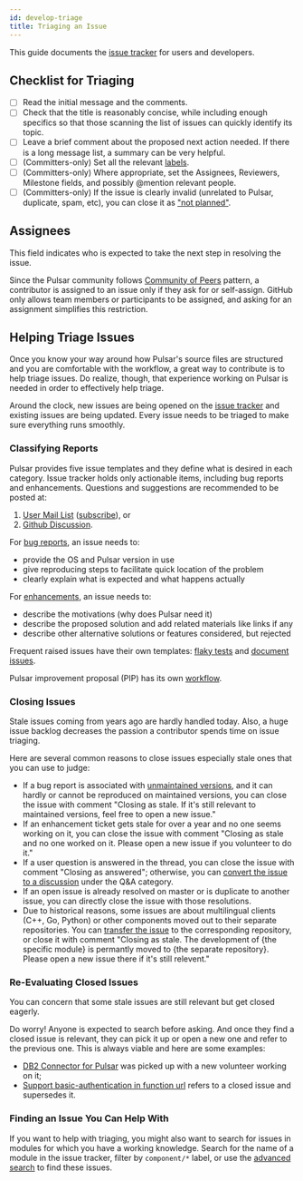 ```yaml
---
id: develop-triage
title: Triaging an Issue
---
```


This guide documents the [issue tracker](https://github.com/apache/pulsar/issues) for users and developers.

## Checklist for Triaging

* [ ] Read the initial message and the comments.
* [ ] Check that the title is reasonably concise, while including enough specifics so that those scanning the list of issues can quickly identify its topic.
* [ ] Leave a brief comment about the proposed next action needed. If there is a long message list, a summary can be very helpful.
* [ ] (Committers-only) Set all the relevant [labels](develop-labels).
* [ ] (Committers-only) Where appropriate, set the Assignees, Reviewers, Milestone fields, and possibly @mention relevant people.
* [ ] (Committers-only) If the issue is clearly invalid (unrelated to Pulsar, duplicate, spam, etc), you can close it as ["not planned"](https://github.blog/changelog/2022-05-19-the-new-github-issues-may-19th-update/).

## Assignees

This field indicates who is expected to take the next step in resolving the issue.

Since the Pulsar community follows [Community of Peers](https://www.apache.org/theapacheway/) pattern, a contributor is assigned to an issue only if they ask for or self-assign. GitHub only allows team members or participants to be assigned, and asking for an assignment simplifies this restriction.

## Helping Triage Issues

Once you know your way around how Pulsar's source files are structured and you are comfortable with the workflow, a great way to contribute is to help triage issues. Do realize, though, that experience working on Pulsar is needed in order to effectively help triage.

Around the clock, new issues are being opened on the [issue tracker](https://github.com/apache/pulsar/issues) and existing issues are being updated. Every issue needs to be triaged to make sure everything runs smoothly.

### Classifying Reports

Pulsar provides five issue templates and they define what is desired in each category. Issue tracker holds only actionable items, including bug reports and enhancements. Questions and suggestions are recommended to be posted at:

1. [User Mail List](mailto:users@pulsar.apache.org) ([subscribe](mailto:users-subscribe@pulsar.apache.org)), or
2. [Github Discussion](https://github.com/apache/pulsar/discussions).

For [bug reports](https://github.com/apache/pulsar/blob/master/.github/ISSUE_TEMPLATE/bug-report.yml), an issue needs to:

* provide the OS and Pulsar version in use
* give reproducing steps to facilitate quick location of the problem
* clearly explain what is expected and what happens actually

For [enhancements](https://github.com/apache/pulsar/blob/master/.github/ISSUE_TEMPLATE/enhancement.yml), an issue needs to:

* describe the motivations (why does Pulsar need it)
* describe the proposed solution and add related materials like links if any
* describe other alternative solutions or features considered, but rejected

Frequent raised issues have their own templates: [flaky tests](https://github.com/apache/pulsar/blob/master/.github/ISSUE_TEMPLATE/flaky-test.yml) and [document issues](https://github.com/apache/pulsar/blob/master/.github/ISSUE_TEMPLATE/doc.yml).

Pulsar improvement proposal (PIP) has its own [workflow](https://github.com/apache/pulsar/blob/master/wiki/proposals/PIP.md).

### Closing Issues

Stale issues coming from years ago are hardly handled today. Also, a huge issue backlog decreases the passion a contributor spends time on issue triaging.

Here are several common reasons to close issues especially stale ones that you can use to judge:

* If a bug report is associated with [unmaintained versions](release-policy.md#Supported-Versions), and it can hardly or cannot be reproduced on maintained versions, you can close the issue with comment "Closing as stale. If it's still relevant to maintained versions, feel free to open a new issue."
* If an enhancement ticket gets stale for over a year and no one seems working on it, you can close the issue with comment "Closing as stale and no one worked on it. Please open a new issue if you volunteer to do it."
* If a user question is answered in the thread, you can close the issue with comment "Closing as answered"; otherwise, you can [convert the issue to a discussion](https://docs.github.com/en/discussions/managing-discussions-for-your-community/managing-discussions#transferring-a-discussion) under the Q&A category.
* If an open issue is already resolved on master or is duplicate to another issue, you can directly close the issue with those resolutions.
* Due to historical reasons, some issues are about multilingual clients (C++, Go, Python) or other components moved out to their separate repositories. You can [transfer the issue](https://docs.github.com/en/issues/tracking-your-work-with-issues/transferring-an-issue-to-another-repository) to the corresponding repository, or close it with comment "Closing as stale. The development of {the specific module} is permantly moved to {the separate repository}. Please open a new issue there if it's still relevent."

### Re-Evaluating Closed Issues

You can concern that some stale issues are still relevant but get closed eagerly.

Do worry! Anyone is expected to search before asking. And once they find a closed issue is relevant, they can pick it up or open a new one and refer to the previous one. This is always viable and here are some examples:

* [DB2 Connector for Pulsar](https://github.com/apache/pulsar/issues/7837) was picked up with a new volunteer working on it;
* [Support basic-authentication in function url](https://github.com/apache/pulsar/issues/19910) refers to a closed issue and supersedes it.

### Finding an Issue You Can Help With

If you want to help with triaging, you might also want to search for issues in modules for which you have a working knowledge. Search for the name of a module in the issue tracker, filter by `component/*` label, or use the [advanced search](https://github.com/search/advanced) to find these issues.
